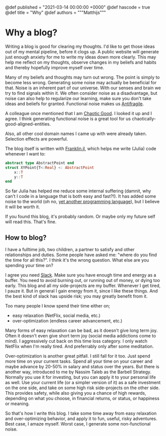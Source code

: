 @def published = "2021-03-14 00:00:00 +0000"
@def hascode = true
@def title = "Why"
@def authors = """Matthijs"""

# Why a blog?

Writing a blog is good for clearing my thoughts. I'd like to get those ideas out of my mental pipeline, before it clogs up. A public website will generate just enough anxiety for me to write my ideas down more clearly. This may help me reflect on my thoughts, observe changes in my beliefs and habits and thereby hopefully improve myself over time.

Many of my beliefs and thoughts may turn out wrong. The point is simply to become less wrong. Generating some noise may actually be beneficial for that. Noise is an inherent part of our universe. With our senses and brain we try to find signals within it. We often consider noise as a disadvantage, but noise can also help to regularize our learning, make sure you don't take ideas and beliefs for granted. Functional noise makes us [Antifragile](https://en.wikipedia.org/wiki/Antifragile).

A colleague once mentioned that I am [Chaotic Good](http://easydamus.com/chaoticgood.html). I looked it up and I agree. I think generating functional noise is a great tool for us chaotically-good-aligned-entities.

Also, all other cool domain names I came up with were already taken. Selection effects are powerful.

The blog itself is written with [Franklin.jl](https://franklinjl.org/), which helps me write (Julia) code whenever I want to:
```julia
abstract type AbstractPoint end
struct XYPoint{T<:Real} <: AbstractPoint
    x::T
    y::T
end
```
So far Julia has helped me reduce some internal suffering (damnit, why can't I code in a language that is both easy and fast?!). It has added some noise to the world (oh no, [yet another programming language](https://xkcd.com/927/)), but I believe it will be worth it.

If you found this blog, it's probably random. Or maybe only my future self will read this. That's fine.

## How to blog?

I have a fulltime job, two children, a partner to satisfy and other relationships and duties. Some people have asked me: "where do you find the time for all this?". I think it's the wrong question. What else are you spending your time on?

I agree you need [Slack](https://thezvi.wordpress.com/2017/09/30/slack/). Make sure you have enough time and energy as a buffer. You need to avoid burning out, or running out of money, or dying too early. This blog and all my side-projects are my buffer. Whenever I get tired, I pauze it. But in general I gain energy from it, since I like these things. And the best kind of slack has upside risk; you may greatly benefit from it.

Too many people I know spend their time either on;
* easy relaxation (NetFlix, social media, etc.)
* over-optimization (endless career advancement, etc.)

Many forms of easy relaxation can be bad, as it doesn't give long term joy. Often it doesn't even give short term joy (social media addictions come to mind). I aggressively cut back on this time loss category. I only watch NetFlix when I'm really tired. And preferrably only after some meditation.

Over-optimization is another great pitfall. I still fall for it too. Just spend more time on your current tasks. Spend all your time on your career and maybe advance by 20-50% in salary and status over the years. But there is another way, introduced to me by Nassim Taleb as the Barbell Strategy. Normally you use it for investing, but you can apply it to your personal life as well. Use your current life (or a simpler version of it) as a safe investment on the one side, and take on some high risk side-projects on the other side. This provides safety, while also giving you a chance of high rewards, depending on what you choose, in financial returns, or status, or happiness or meaning.

So that's how I write this blog. I take some time away from easy relaxation and over-optimizing behavior, and apply it to fun, useful, risky adventures. Best case, I amaze myself. Worst case, I generate some non-functional noise.